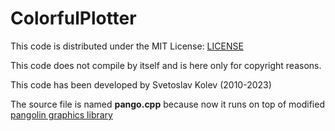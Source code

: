 # ColorfulPlotter
This code is distributed under the MIT License: [LICENSE](LICENSE)

This code does not compile by itself and is here only for copyright reasons.

This code has been developed by Svetoslav Kolev (2010-2023)

The source file is named **pango.cpp** because now it runs on top of modified [pangolin graphics library](https://github.com/stevenlovegrove/Pangolin)
